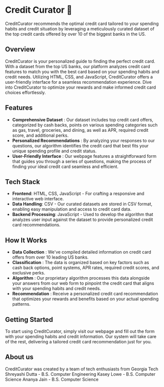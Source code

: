 # Credit Curator 💸
CreditCurator recommends the optimal credit card tailored to your spending habits and credit situation by leveraging a meticulously curated dataset of the top credit cards offered by over 10 of the biggest banks in the US.

## Overview
CreditCurator is your personalized guide to finding the perfect credit card. With a dataset from the top US banks, our platform analyzes credit card features to match you with the best card based on your spending habits and credit needs. Utilizing HTML, CSS, and JavaScript, CreditCurator offers a user-friendly interface for a seamless recommendation experience. Dive into CreditCurator to optimize your rewards and make informed credit card choices effortlessly.

## Features
- **Comprehensive Dataset** : Our dataset includes top credit card offers, categorized by cash backs, points on various spending categories such as gas, travel, groceries, and dining, as well as APR, required credit score, and additional perks.
- **Personalized Recommendations** : By analyzing your responses to our questions, our algorithm identifies the credit card that best fits your unique spending profile and credit status.
- **User-Friendly Interface** : Our webpage features a straightforward form that guides you through a series of questions, making the process of finding your ideal credit card seamless and efficient.

## Tech Stack
- **Frontend**: HTML, CSS, JavaScript - For crafting a responsive and interactive web interface.
- **Data Handling**: CSV - Our curated datasets are stored in CSV format, enabling easy manipulation and access to credit card data.
- **Backend Processing**: JavaScript - Used to develop the algorithm that analyzes user input against the dataset to provide personalized credit card recommendations.

## How It Works
- **Data Collection** : We've compiled detailed information on credit card offers from over 10 leading US banks.
- **Classification** : The data is organized based on key factors such as cash back options, point systems, APR rates, required credit scores, and exclusive perks.
- **Algorithm** : Our proprietary algorithm processes this data alongside your answers from our web form to pinpoint the credit card that aligns with your spending habits and credit needs.
- **Recommendation** : Receive a personalized credit card recommendation that optimizes your rewards and benefits based on your actual spending patterns.

## Getting Started 
To start using CreditCurator, simply visit our webpage and fill out the form with your spending habits and credit information. Our system will take care of the rest, delivering a tailored credit card recommendation just for you.

## About us 
CreditCurator was created by a team of tech enthusiasts from Georgia Tech
Shreyashi Dutta - B.S. Computer Engineering
Kasey Lowe - B.S. Computer Science
Ananya Jain - B.S. Computer Science

